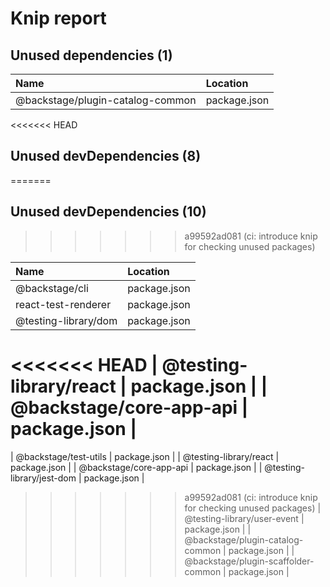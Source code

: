 # Knip report

## Unused dependencies (1)

| Name                             | Location     |
|:---------------------------------|:-------------|
| @backstage/plugin-catalog-common | package.json |

<<<<<<< HEAD
## Unused devDependencies (8)
=======
## Unused devDependencies (10)
>>>>>>> a99592ad081 (ci: introduce knip for checking unused packages)

| Name                                | Location     |
|:------------------------------------|:-------------|
| @backstage/cli                      | package.json |
| react-test-renderer                 | package.json |
| @testing-library/dom                | package.json |
<<<<<<< HEAD
| @testing-library/react              | package.json |
| @backstage/core-app-api             | package.json |
=======
| @backstage/test-utils               | package.json |
| @testing-library/react              | package.json |
| @backstage/core-app-api             | package.json |
| @testing-library/jest-dom           | package.json |
>>>>>>> a99592ad081 (ci: introduce knip for checking unused packages)
| @testing-library/user-event         | package.json |
| @backstage/plugin-catalog-common    | package.json |
| @backstage/plugin-scaffolder-common | package.json |

